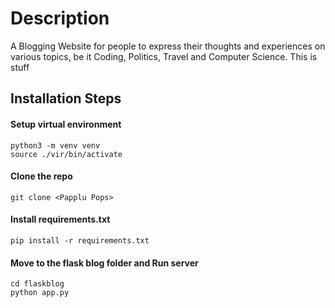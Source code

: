 # Description
A Blogging Website for people to express their thoughts and experiences on various topics, be it Coding, Politics, Travel and Computer Science.
This is stuff

## Installation Steps

#### Setup virtual environment
```
python3 -m venv venv
source ./vir/bin/activate
```
#### Clone the repo
```
git clone <Papplu Pops>
```

#### Install requirements.txt
```
pip install -r requirements.txt
```

#### Move to the flask blog folder and Run server
```
cd flaskblog
python app.py
```

